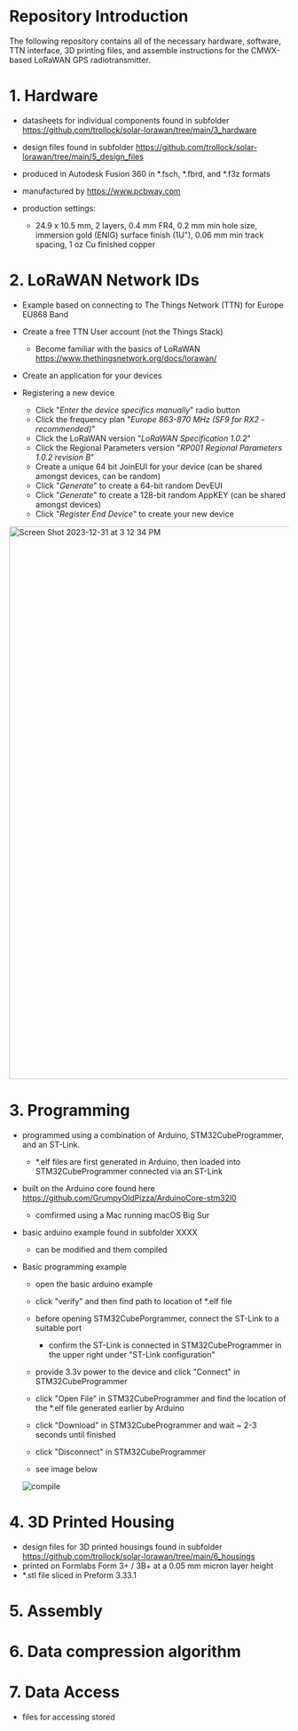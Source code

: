 # Repository Introduction

The following repository contains all of the necessary hardware, software, TTN interface, 3D printing files, and assemble instructions for the CMWX-based LoRaWAN GPS radiotransmitter.

# 1. Hardware 

- datasheets for individual components found in subfolder https://github.com/trollock/solar-lorawan/tree/main/3_hardware

- design files found in subfolder https://github.com/trollock/solar-lorawan/tree/main/5_design_files
- produced in Autodesk Fusion 360 in *.fsch, *.fbrd, and *.f3z formats
- manufactured by https://www.pcbway.com
- production settings:
  + 24.9 x 10.5 mm, 2 layers, 0.4 mm FR4, 0.2 mm min hole size, immersion gold (ENIG) surface finish (1U"), 0.06 mm min track spacing, 1 oz Cu finished copper

# 2. LoRaWAN Network IDs 

- Example based on connecting to The Things Network (TTN) for Europe EU868 Band
- Create a free TTN User account (not the Things Stack)
  + Become familiar with the basics of LoRaWAN https://www.thethingsnetwork.org/docs/lorawan/

- Create an application for your devices

- Registering a new device
  + Click "_Enter the device specifics manually_" radio button
  + Click the frequency plan "_Europe 863-870 MHz (SF9 for RX2 - recommended)_"
  + Click the LoRaWAN version "_LoRaWAN Specification 1.0.2_"
  + Click the Regional Parameters version "_RP001 Regional Parameters 1.0.2 revision B_"
  + Create a unique 64 bit JoinEUI for your device (can be shared amongst devices, can be random)
  + Click "_Generate_" to create a 64-bit random DevEUI
  + Click "_Generate_" to create a 128-bit random AppKEY (can be shared amongst devices)
  + Click "_Register End Device_" to create your new device

<img width="995" alt="Screen Shot 2023-12-31 at 3 12 34 PM" src="https://github.com/trollock/solar-lorawan/assets/11556670/38629716-e348-4e1b-adf1-4c6aebf37acb">

# 3. Programming 

- programmed using a combination of Arduino, STM32CubeProgrammer, and an ST-Link.
  + *.elf files are first generated in Arduino, then loaded into STM32CubeProgrammer connected via an ST-Link 
- built on the Arduino core found here https://github.com/GrumpyOldPizza/ArduinoCore-stm32l0
  + comfirmed using a Mac running macOS Big Sur
- basic arduino example found in subfolder XXXX
  + can be modified and them compiled

- Basic programming example
  + open the basic arduino example
  + click "verify" and then find path to location of *.elf file
  + before opening STM32CubePorgrammer, connect the ST-Link to a suitable port
    + confirm the ST-Link is connected in STM32CubeProgrammer in the upper right under "ST-Link configuration"
  + provide 3.3v power to the device and click "Connect" in STM32CubeProgrammer
  + click "Open File" in STM32CubeProgrammer and find the location of the *.elf file generated earlier by Arduino
  + click "Download" in STM32CubeProgrammer and wait ~ 2-3 seconds until finished 
  + click "Disconnect" in STM32CubeProgrammer
 
  + see image below
 
  ![compile](https://github.com/trollock/solar-lorawan/assets/11556670/dce051d2-2a14-4cbf-ad8e-1987627be524)

# 4. 3D Printed Housing

- design files for 3D printed housings found in subfolder https://github.com/trollock/solar-lorawan/tree/main/6_housings
- printed on Formlabs Form 3+ / 3B+ at a 0.05 mm micron layer height
- *.stl file sliced in Preform 3.33.1 

# 5. Assembly

# 6. Data compression algorithm

# 7. Data Access

- files for accessing stored
